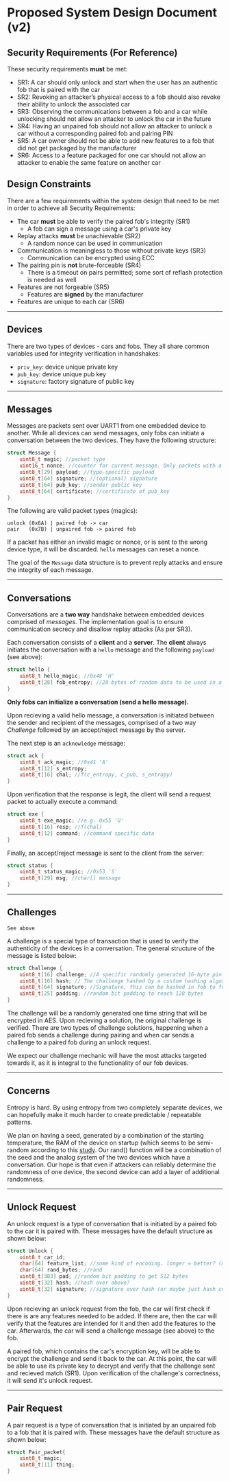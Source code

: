 # Proposed System Design Document (v2)

## Security Requirements (For Reference)

These security requirements **must** be met:
- SR1: A car should only unlock and start when the user has an authentic fob that is paired with the car
- SR2: Revoking an attacker’s physical access to a fob should also revoke their ability to unlock the associated car
- SR3: Observing the communications between a fob and a car while unlocking should not allow an attacker to unlock the car in the future
- SR4: Having an unpaired fob should not allow an attacker to unlock a car without a corresponding paired fob and pairing PIN
- SR5: A car owner should not be able to add new features to a fob that did not get packaged by the manufacturer
- SR6: Access to a feature packaged for one car should not allow an attacker to enable the same feature on another car


## Design Constraints

There are a few requirements within the system design that need to be met in order to achieve all Security Requirements:
- The car **must** be able to verify the paired fob's integrity (SR1)
    - A fob can sign a message using a car's private key
- Replay attacks **must** be unachievable (SR2)
    - A random nonce can be used in communication
- Communication is meaningless to those without private keys (SR3)
    - Communication can be encrypted using ECC
- The pairing pin is **not** brute-forceable (SR4)
    - There is a timeout on pairs permitted; some sort of reflash protection is needed as well
- Features are not forgeable (SR5)
    - Features are **signed** by the manufacturer
- Features are unique to each car (SR6)

---

## Devices

There are two types of devices - cars and fobs. They all share common variables used for integrity verification in handshakes:
- `priv_key`: device unique private key
- `pub_key`: device unique pub key
- `signature`: factory signature of public key

---

## Messages

Messages are packets sent over UART1 from one embedded device to another. While all devices can send messages, only fobs can initiate a conversation between the two devices. They have the following structure:

```c
struct Message {
    uint8_t magic; //packet type
    uint16_t nonce; //counter for current message. Only packets with a higher nonce than the last will be considered
    uint8_t[29] payload; //type-specific payload
    uint8_t[64] signature; //(optional) signature
    uint8_t[64] pub_key; //sender public key
    uint8_t[64] certificate; //certificate of pub_key
}
```

The following are valid packet types (magics):
```
unlock (0x6A) | paired fob -> car
pair   (0x7B) | unpaired fob -> paired fob
```

If a packet has either an invalid magic or nonce, or is sent to the wrong device type, it will be discarded. `hello` messages can reset a nonce.

The goal of the `Message` data structure is to prevent reply attacks and ensure the integrity of each message. 

---

## Conversations

Conversations are a **two way** handshake between embedded devices comprised of *messages*. The implementation goal is to ensure communication secrecy and disallow replay attacks (As per SR3). 

Each conversation consists of a **client** and a **server**. The **client** always initiates the conversation with a `hello` message and the following `payload` (see above):

```c
struct hello {
    uint8_t hello_magic; //0x48 'H'
    uint8_t[28] fob_entropy; //28 bytes of random data to be used in a handshake
}
```

**Only fobs can initialize a conversation (send a hello message).**

Upon recieving a valid hello message, a conversation is initiated between the sender and recipient of the messages, comprised of a two way *Challenge* followed by an accept/reject message by the server.

The next step is an `acknowledge` message:

```c
struct ack {
    uint8_t ack_magic; //0x41 'A'
    uint8_t[12] s_entropy;
    uint8_t[16] chal; //f(c_entropy, c_pub, s_entropy)
}
```

Upon verification that the response is legit, the client will send a request packet to actually execute a command:

```c
struct exe {
    uint8_t exe_magic; //e.g. 0x55 'U'
    uint8_t[16] resp; //f(chal)
    uint8_t[12] command; //command specific data
}
```

Finally, an accept/reject message is sent to the client from the server:

```c
struct status {
    uint8_t status_magic; //0x53 'S'
    uint8_t[29] msg; //char[] message
}
```

---

## Challenges

`See above`

A challenge is a special type of transaction that is used to verify the authenticity of the devices in a conversation. The general structure of the message is listed below:

```c
struct Challenge {
    uint8_t[16] challenge; //A specific randomly generated 16-byte pin used for the challenge.
    uint8_t[16] hash; // The challenge hashed by a custom hashing algorithm - prevents forging challenge messages
    uint8_t[64] signature; //Signature, this can be hashed in fob to further verify the original sender
    uint8_t[25] padding; //random bit padding to reach 128 bytes
}
```

The challenge will be a randomly generated one time string that will be encrypted in AES. Upon recieving a solution, the original challenge is verified. There are two types of challenge solutions, happening when a paired fob sends a challenge during pairing and when car sends a challenge to a paired fob during an unlock request.

We expect our challenge mechanic will have the most attacks targeted towards it, as it is integral to the functionality of our fob devices.

---

## Concerns

Entropy is hard. By using entropy from two completely separate devices, we can hopefully make it much harder to create predictable / repeatable patterns.

We plan on having a seed, generated by a combination of the starting temperature, the RAM of the device on startup (which seems to be semi-random according to this [study](https://eprint.iacr.org/2013/304.pdf). Our rand() function will be a combination of the seed and the analog system of the two devices which have a conversation. Our hope is that even if attackers can reliably determine the randomness of one device, the second device can add a layer of additional randomness.

---

## Unlock Request

An unlock request is a type of conversation that is initiated by a paired fob to the car it is paired with. These messages have the default structure as shown below:

```c
struct Unlock {
    uint8_t car_id;
    char[64] feature_list; //some kind of encoding. longer = better? (more entropy for rsa)
    char[64] rand_bytes; //rand
    uint8_t[383] pad; //random bit padding to get 512 bytes
    uint8_t[32] hash; //hash over above?
    uint8_t[32] signature; //signature over hash (or maybe just hash contents instead)
}
```
Upon recieving an unlock request from the fob, the car will first check if there is are any features needed to be added. If there are, then the car will verify that the features are intended for it and then add the features to the car. 
Afterwards, the car will send a challenge message (see above) to the fob.

A paired fob, which contains the car's encryption key, will be able to encrypt the challenge and send it back to the car. At this point, the car will be able to use its private key to decrypt and verify that the challenge sent and recieved match (SR1). Upon verification of the challenge's correctness, it will send it's unlock request.

---

## Pair Request

A pair request is a type of conversation that is initiated by an unpaired fob to a fob that it is paired with. These messages have the default structure as shown below:

```c
struct Pair_packet{
    uint8_t magic;
    uint8_t[11] thing;
}
```